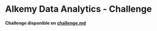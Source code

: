 # Alkemy Data Analytics - Challenge

#### Challenge disponible en [challenge.md](link.al.challenge.md)